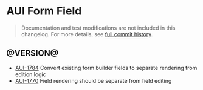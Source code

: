 # AUI Form Field

> Documentation and test modifications are not included in this changelog. For more details, see [full commit history](https://github.com/liferay/alloy-ui/commits/master/src/aui-form-field).

## @VERSION@

* [AUI-1784](https://issues.liferay.com/browse/AUI-1784) Convert existing form builder fields to separate rendering from edition logic
* [AUI-1770](https://issues.liferay.com/browse/AUI-1770) Field rendering should be separate from field editing
